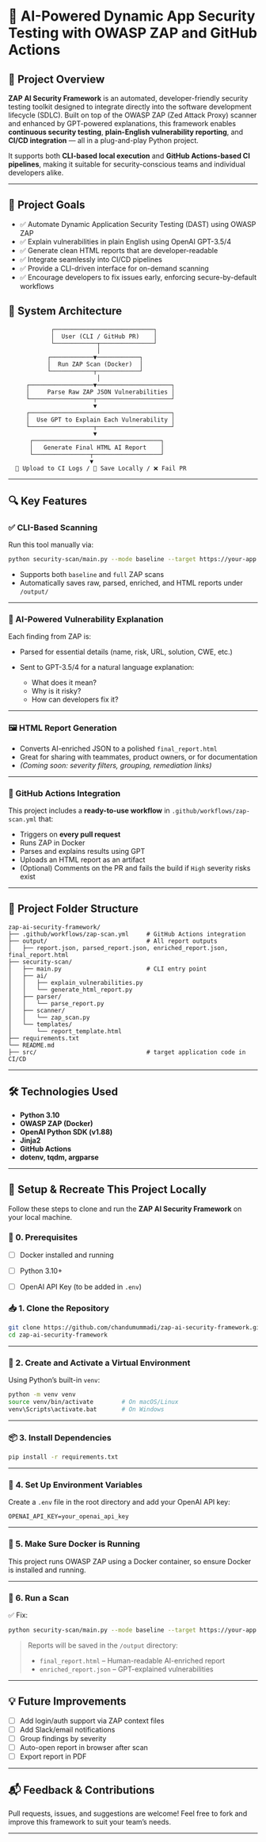 
# 🔐 AI-Powered Dynamic App Security Testing with OWASP ZAP and GitHub Actions


## 🚀 Project Overview

**ZAP AI Security Framework** is an automated, developer-friendly security testing toolkit designed to integrate directly into the software development lifecycle (SDLC). Built on top of the OWASP ZAP (Zed Attack Proxy) scanner and enhanced by GPT-powered explanations, this framework enables **continuous security testing**, **plain-English vulnerability reporting**, and **CI/CD integration** — all in a plug-and-play Python project.

It supports both **CLI-based local execution** and **GitHub Actions-based CI pipelines**, making it suitable for security-conscious teams and individual developers alike.

---

## 🎯 Project Goals

- ✅ Automate Dynamic Application Security Testing (DAST) using OWASP ZAP  
- ✅ Explain vulnerabilities in plain English using OpenAI GPT-3.5/4  
- ✅ Generate clean HTML reports that are developer-readable  
- ✅ Integrate seamlessly into CI/CD pipelines  
- ✅ Provide a CLI-driven interface for on-demand scanning  
- ✅ Encourage developers to fix issues early, enforcing secure-by-default workflows  


## 🧱 System Architecture

```
            ┌────────────────────────────┐
            │  User (CLI / GitHub PR)    │
            └────────────┬───────────────┘
                         │
           ┌────────────▼────────────┐
           │  Run ZAP Scan (Docker)  │
           └────────────┬────────────┘
                         │
     ┌──────────────────▼─────────────────────┐
     │     Parse Raw ZAP JSON Vulnerabilities │
     └──────────────────┬─────────────────────┘
                        ▼
     ┌────────────────────────────────────────┐
     │  Use GPT to Explain Each Vulnerability │
     └──────────────────┬─────────────────────┘
                        ▼
      ┌────────────────────────────────────┐
      │   Generate Final HTML AI Report    │
      └────────────────┬───────────────────┘
                       ▼
  📨 Upload to CI Logs / 📄 Save Locally / ❌ Fail PR
```



---

## 🔍 Key Features

### ✅ CLI-Based Scanning

Run this tool manually via:

```bash
python security-scan/main.py --mode baseline --target https://your-app.com
````

* Supports both `baseline` and `full` ZAP scans
* Automatically saves raw, parsed, enriched, and HTML reports under `/output/`

---

### 🤖 AI-Powered Vulnerability Explanation

Each finding from ZAP is:

* Parsed for essential details (name, risk, URL, solution, CWE, etc.)
* Sent to GPT-3.5/4 for a natural language explanation:

  * What does it mean?
  * Why is it risky?
  * How can developers fix it?

---

### 🖼️ HTML Report Generation

* Converts AI-enriched JSON to a polished `final_report.html`
* Great for sharing with teammates, product owners, or for documentation
* *(Coming soon: severity filters, grouping, remediation links)*

---

### 🔁 GitHub Actions Integration

This project includes a **ready-to-use workflow** in `.github/workflows/zap-scan.yml` that:

* Triggers on **every pull request**
* Runs ZAP in Docker
* Parses and explains results using GPT
* Uploads an HTML report as an artifact
* (Optional) Comments on the PR and fails the build if `High` severity risks exist

---

## 📁 Project Folder Structure

```
zap-ai-security-framework/
├── .github/workflows/zap-scan.yml     # GitHub Actions integration
├── output/                            # All report outputs
│   ├── report.json, parsed_report.json, enriched_report.json, final_report.html
├── security-scan/
│   ├── main.py                        # CLI entry point
│   ├── ai/
│   │   ├── explain_vulnerabilities.py
│   │   └── generate_html_report.py
│   ├── parser/
│   │   └── parse_report.py
│   ├── scanner/
│   │   └── zap_scan.py
│   └── templates/
│       └── report_template.html
├── requirements.txt
└── README.md
├── src/                               # target application code in CI/CD
```

---

## 🛠️ Technologies Used

* **Python 3.10**
* **OWASP ZAP (Docker)**
* **OpenAI Python SDK (v1.88)**
* **Jinja2**
* **GitHub Actions**
* **dotenv, tqdm, argparse**

---

## 🔧 Setup & Recreate This Project Locally
Follow these steps to clone and run the **ZAP AI Security Framework** on your local machine.

### 🧷 0. Prerequisites

- [ ] Docker installed and running  
- [ ] Python 3.10+  
- [ ] OpenAI API Key (to be added in `.env`)



### 📥 1. Clone the Repository

```bash
git clone https://github.com/chandumummadi/zap-ai-security-framework.git
cd zap-ai-security-framework
```

---

### 🧪 2. Create and Activate a Virtual Environment

Using Python’s built-in `venv`:

```bash
python -m venv venv
source venv/bin/activate        # On macOS/Linux
venv\Scripts\activate.bat       # On Windows
```

---

### 📦 3. Install Dependencies

```bash
pip install -r requirements.txt
```

---

### 🔐 4. Set Up Environment Variables

Create a `.env` file in the root directory and add your OpenAI API key:

```env
OPENAI_API_KEY=your_openai_api_key

```

---

### 🐳 5. Make Sure Docker is Running

This project runs OWASP ZAP using a Docker container, so ensure Docker is installed and running.

---

### 🚀 6. Run a Scan


✅ Fix:

```bash
python security-scan/main.py --mode baseline --target https://your-app.com
```

> Reports will be saved in the `/output` directory:
>
> * `final_report.html` – Human-readable AI-enriched report
> * `enriched_report.json` – GPT-explained vulnerabilities

---




## 💡 Future Improvements

* [ ] Add login/auth support via ZAP context files
* [ ] Add Slack/email notifications
* [ ] Group findings by severity
* [ ] Auto-open report in browser after scan
* [ ] Export report in PDF

---

## 📬 Feedback & Contributions

Pull requests, issues, and suggestions are welcome! Feel free to fork and improve this framework to suit your team’s needs.

---



